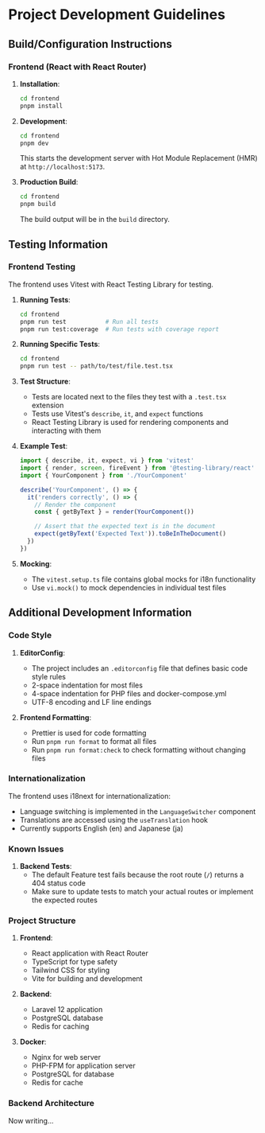 # Project Development Guidelines

## Build/Configuration Instructions

### Frontend (React with React Router)

1. **Installation**:
   ```bash
   cd frontend
   pnpm install
   ```

2. **Development**:
   ```bash
   cd frontend
   pnpm dev
   ```
   This starts the development server with Hot Module Replacement (HMR) at `http://localhost:5173`.

3. **Production Build**:
   ```bash
   cd frontend
   pnpm build
   ```
   The build output will be in the `build` directory.

## Testing Information

### Frontend Testing

The frontend uses Vitest with React Testing Library for testing.

1. **Running Tests**:
   ```bash
   cd frontend
   pnpm run test           # Run all tests
   pnpm run test:coverage  # Run tests with coverage report
   ```

2. **Running Specific Tests**:
   ```bash
   cd frontend
   pnpm run test -- path/to/test/file.test.tsx
   ```

3. **Test Structure**:
   - Tests are located next to the files they test with a `.test.tsx` extension
   - Tests use Vitest's `describe`, `it`, and `expect` functions
   - React Testing Library is used for rendering components and interacting with them

4. **Example Test**:
   ```typescript
   import { describe, it, expect, vi } from 'vitest'
   import { render, screen, fireEvent } from '@testing-library/react'
   import { YourComponent } from './YourComponent'

   describe('YourComponent', () => {
     it('renders correctly', () => {
       // Render the component
       const { getByText } = render(YourComponent())

       // Assert that the expected text is in the document
       expect(getByText('Expected Text')).toBeInTheDocument()
     })
   })
   ```

5. **Mocking**:
   - The `vitest.setup.ts` file contains global mocks for i18n functionality
   - Use `vi.mock()` to mock dependencies in individual test files

## Additional Development Information

### Code Style

1. **EditorConfig**:
   - The project includes an `.editorconfig` file that defines basic code style rules
   - 2-space indentation for most files
   - 4-space indentation for PHP files and docker-compose.yml
   - UTF-8 encoding and LF line endings

2. **Frontend Formatting**:
   - Prettier is used for code formatting
   - Run `pnpm run format` to format all files
   - Run `pnpm run format:check` to check formatting without changing files

### Internationalization

The frontend uses i18next for internationalization:
- Language switching is implemented in the `LanguageSwitcher` component
- Translations are accessed using the `useTranslation` hook
- Currently supports English (en) and Japanese (ja)

### Known Issues

1. **Backend Tests**:
   - The default Feature test fails because the root route (`/`) returns a 404 status code
   - Make sure to update tests to match your actual routes or implement the expected routes

### Project Structure

1. **Frontend**:
   - React application with React Router
   - TypeScript for type safety
   - Tailwind CSS for styling
   - Vite for building and development

2. **Backend**:
   - Laravel 12 application
   - PostgreSQL database
   - Redis for caching

3. **Docker**:
   - Nginx for web server
   - PHP-FPM for application server
   - PostgreSQL for database
   - Redis for cache

### Backend Architecture

Now writing...
